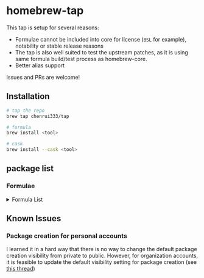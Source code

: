 # homebrew-tap

This tap is setup for several reasons:

- Formulae cannot be included into core for license (`BSL` for example), notability or stable release reasons
- The tap is also well suited to test the upstream patches, as it is using same formula build/test process as homebrew-core.
- Better alias support

Issues and PRs are welcome!

## Installation

```bash
# tap the repo
brew tap chenrui333/tap

# formula
brew install <tool>

# cask
brew install --cask <tool>
```

## package list

### Formulae

<!-- FORMULAE-LIST-START -->
<details>
<summary>Formula List</summary>

- `addons-linter`
- `ai-context`
- `aiac`
- `aiken`
- `alacritty`
- `alejandra`
- `amoco`
- `aoc-cli`
- `apkeep`
- `arduino-language-server`
- `asciinema`
- `asm-lsp`
- `asmfmt`
- `astro-language-server`
- `autoflake`
- `autotools-language-server`
- `awk-language-server`
- `azure-pipelines-language-server`
- `backport`
- `balcony`
- `blade-formatter`
- `blue`
- `blueutil-tui`
- `blush`
- `box`
- `bpmnlint`
- `brighterscript-formatter`
- `brotab`
- `brunette`
- `btczee`
- `bytebox`
- `cai`
- `cargo-geiger`
- `cargo-readme`
- `cargo-sort`
- `cargo-spellcheck`
- `carton`
- `cf-terraforming`
- `cf-vault`
- `cloudlens`
- `cmdx`
- `codstts`
- `cohctl`
- `crlfmt`
- `cueimports`
- `darker`
- `dbee`
- `dela`
- `dockerfilegraph`
- `duster`
- `dvm`
- `emplace`
- `enola`
- `envtpl`
- `fancy-cat`
- `fex`
- `fixjson`
- `flow-editor`
- `flowgger`
- `fortitude`
- `gersemi`
- `gerust`
- `ghalint`
- `ghfetch`
- `gignr`
- `giq`
- `git-vain`
- `gitlabform`
- `gitman`
- `glsl-analyzer`
- `go-junit-report`
- `goboscript`
- `gofakeit`
- `goimports-reviser`
- `gommit`
- `grcov`
- `hcldump`
- `hclgrep`
- `hclq`
- `hello`
- `hellwal`
- `hf`
- `ip2d`
- `jetzig`
- `junit2html`
- `kaluma-cli`
- `kcl`
- `keyhunter`
- `lintnet`
- `llmdog`
- `llmpeg`
- `lola`
- `luaformatter`
- `lib-x`
- `libdivide`
- `mamediff`
- `mdbook-linkcheck`
- `mdsf`
- `mdslw`
- `mfa`
- `minisign`
- `mitex`
- `nocc`
- `ohy`
- `omnictl`
- `optivorbis`
- `otto`
- `oxbuild`
- `oxen`
- `pdfly`
- `pdfsyntax`
- `pgdog`
- `pike`
- `pipeform`
- `pluralith`
- `poop`
- `projectable`
- `public-ollama-finder`
- `pyink`
- `pyment`
- `r2md`
- `rabbitmq-message-ops`
- `rails-new`
- `reformat-gherkin`
- `remark-cli`
- `resinator`
- `rpds-py`
- `rslocal`
- `rustfilt`
- `sato`
- `satty`
- `sdl_image`
- `sdl_mixer`
- `sdl_net`
- `sdl_ttf`
- `seamstress`
- `secco`
- `sheetui`
- `shiroa`
- `sig`
- `simdjzon`
- `sloctl`
- `spok`
- `surgeon`
- `tclint`
- `termtunnel`
- `terracove`
- `terraform-diff`
- `terraform-iam-policy-validator`
- `terraform`
- `terrap-cli`
- `terratag`
- `tfcmt`
- `tfmv`
- `tfreveal`
- `tfsort`
- `tftarget`
- `tftree`
- `tickrs`
- `tlint`
- `togomak`
- `tpm`
- `travelgrunt`
- `tun2proxy`
- `tuono`
- `twiggy`
- `usort`
- `vsg`
- `wallust`
- `werk`
- `xmlformatter`
- `yew-fmt`
- `yuque-dl`
- `zero`
- `zig@0.11`
- `zig@0.12`
- `ziggy`
- `zigscient`
- `zlint`
- `zware`

</details>
<!-- FORMULAE-LIST-END -->

## Known Issues

### Package creation for personal accounts

I learned it in a hard way that there is no way to change the default package creation visibility from private to public.
However, for organization accounts, it is feasible to update the default visibility setting for package creation (see [this thread](https://github.com/orgs/community/discussions/65931#discussioncomment-7613551))
